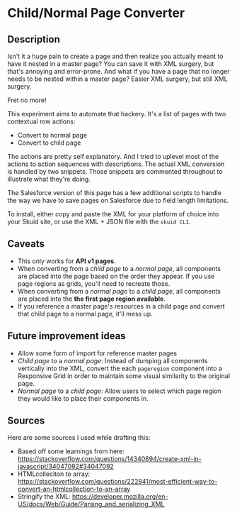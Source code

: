 # Child/Normal Page Converter

## Description

Isn't it a huge pain to create a page and then realize you actually meant to have it nested in a master page? You can save it with XML surgery, but that's annoying and error-prone. And what if you have a page that no longer needs to be nested within a master page? Easier XML surgery, but still XML surgery.

Fret no more!

This experiment aims to automate that hackery. It's a list of pages with two contextual row actions:

- Convert to normal page
- Convert to child page

The actions are pretty self explanatory. And I tried to uplevel most of the actions to action sequences with descriptions. The actual XML conversion is handled by two snippets. Those snippets are commented throughout to illustrate what they're doing. 

The Salesforce version of this page has a few additional scripts to handle the way we have to save pages on Salesforce due to field length limitations.

To install, either copy and paste the XML for your platform of choice into your Skuid site, or use the XML + JSON file with the `skuid CLI`. 

## Caveats

- This only works for **API v1 pages**.
- When converting from a _child page_ to a _normal page_, all components are placed into the page based on the order they appear. If you use page regions as grids, you'll need to recreate those.
- When converting from a  _normal page_ to a _child page_, all components are placed into the **the first page region available**.
- If you reference a master page's resources in a child page and convert that child page to a normal page, it'll mess up.

## Future improvement ideas

- Allow some form of import for reference master pages
- _Child page_ to a _normal page_: Instead of dumping all components vertically into the XML, convert the each `pageregion` component into a Responsive Grid in order to maintain some visual similarity to the original page.
- _Normal page_ to a _child page_: Allow users to select which page region they would like to place their components in. 

## Sources

Here are some sources I used while drafting this:

- Based off some learnings from here: https://stackoverflow.com/questions/14340894/create-xml-in-javascript/34047092#34047092
- HTMLcolleciton to array: https://stackoverflow.com/questions/222841/most-efficient-way-to-convert-an-htmlcollection-to-an-array
- Stringify the XML: https://developer.mozilla.org/en-US/docs/Web/Guide/Parsing_and_serializing_XML


